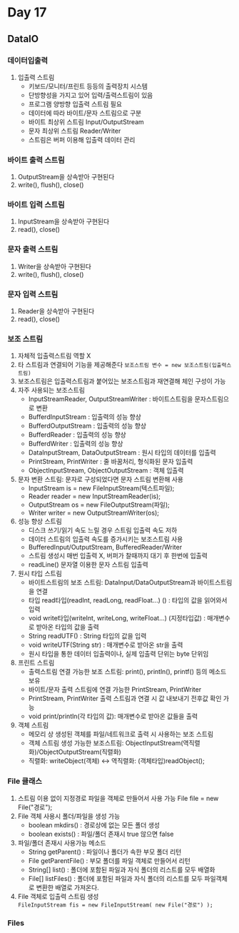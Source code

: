 # Day 17
## DataIO
### 데이터입출력
1. 입출력 스트림
   - 키보드/모니터/프린트 등등의 출력장치 시스템
   - 단방향성을 가지고 있어 입력/출력스트림이 있음
   - 프로그램 양방향 입출력 스트림 필요
   - 데이터에 따라 바이트/문자 스트림으로 구분
   - 바이트 최상위 스트림 Input/OutputStream
   - 문자 최상위 스트림 Reader/Writer
   - 스트림은 버퍼 이용해 입출력 데이터 관리

### 바이트 출력 스트림
1. OutputStream을 상속받아 구현된다
2. write(), flush(), close()

### 바이트 입력 스트림
1. InputStream을 상속받아 구현된다
2. read(), close()
   
### 문자 출력 스트림
1. Writer을 상속받아 구현된다
2. write(), flush(), close()

### 문자 입력 스트림
1. Reader을 상속받아 구현된다
2. read(), close()
   
### 보조 스트림
1. 자체적 입출력스트림 역할 X
2. 타 스트림과 연결되어 기능을 제공해준다
   `보조스트림 변수 = new 보조스트림(입출력스트림)`</br>
3. 보조스트림은 입출력스트림과 붙어있는 보조스트림과 재연결해 체인 구성이 가능
4. 자주 사용되는 보조스트림
   - InputStreamReader, OutputStreamWriter : 바이트스트림을 문자스트림으로 변환
   - BufferdInputStream : 입출력의 성능 향상
   - BufferdOutputStream : 입출력의 성능 향상
   - BufferdReader : 입출력의 성능 향상
   - BufferdWriter : 입출력의 성능 향상
   - DataInputStream, DataOutputStream : 원시 타입의 데이터를 입출력
   - PrintStream, PrintWriter : 줄 바꿈처리, 형식화된 문자 입출력
   - ObjectInputStream, ObjectOutputStream : 객체 입출력
5. 문자 변환 스트림: 문자로 구성되었다면 문자 스트림 변환해 사용
   - InputStream is = new FileInputStream(텍스트파일);
   - Reader reader = new InputStreamReader(is);
   - OutputStream os = new FileOutputStream(파일);
   - Writer writer = new OutputStreamWriter(os);
6. 성능 향상 스트림
    - 디스크 쓰기/읽기 속도 느릴 경우 스트림 입출력 속도 저하
    - 데이터 스트림의 입출력 속도를 증가시키는 보조스트림 사용
    - BufferedInput/OutputStream, BufferedReader/Writer
    - 스트림 생성시 매번 입출력 X, 버퍼가 찰때까지 대기 후 한번에 입출력
    - readLine() 문자열 이용한 문자 스트림 입출력
7. 원시 타입 스트림
     - 바이트스트림의 보조 스트림: DataInput/DataOutputStream과 바이트스트림을 연결
     - 타입 read타입(readInt, readLong, readFloat...) () : 타입의 값을 읽어와서 입력
     - void write타입(writeInt, writeLong, writeFloat...) (지정타입값) : 매개변수로 받아온 타입의 값을 출력
     - String readUTF() : String 타입의 값을 입력
     - void writeUTF(String str) : 매개변수로 받아온 str을 출력
     - 원시 타입을 통한 데이터 입출력이나, 실제 입출력 단위는 byte 단위임
8. 프린트 스트림
     - 출력스트림 연결 가능한 보조 스트림: print(), println(), printf() 등의 메소드 보유
     - 바이트/문자 출력 스트림에 연결 가능한 PrintStream, PrintWriter
     - PrintStream, PrintWriter 출력 스트림과 연결 시 값 내보내기 전후값 확인 가능
     - void print/println(각 타입의 값): 매개변수로 받아온 값들을 출력
9. 객체 스트림
     - 메모리 상 생성된 객체를 파일/네트워크로 출력 시 사용하는 보조 스트림
     - 객체 스트림 생성 가능한 보조스트림: ObjectInputStream(역직렬화)/ObjectOutputStream(직렬화)
     - 직렬화: writeObject(객체) <-> 역직렬화: (객체타입)readObject();

### File 클래스
1. 스트림 이용 없이 지정경로 파일을 객체로 만들어서 사용 가능
   File file = new File("경로");
2. File 객체 사용시 폴더/파일을 생성 가능
   - boolean mkdirs() : 경로상에 없는 모든 폴더 생성
   - boolean exists() : 파일/폴더 존재시 true 않으면 false
3. 파일/폴더 존재시 사용가능 메소드
   - String getParent() : 파일이나 폴더가 속한 부모 폴더 리턴
   - File getParentFile() : 부모 폴더를 파일 객체로 만들어서 리턴
   - String[] list() : 폴더에 포함된 파일과 자식 폴더의 리스트를 모두 배열화
   - File[] listFiles() : 폴더에 포함된 파일과 자식 폴더의 리스트를 모두 파일객체로 변환한 배열로 가져온다.
4. File 객체로 입출력 스트림 생성 </br>
   `FileInputStream fis = new FileInputStream( new File("경로") );` </br>
   
### Files
